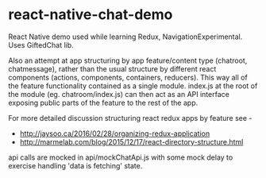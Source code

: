 # react-native-chat-demo
React Native demo used while learning Redux, NavigationExperimental. Uses GiftedChat lib.

Also an attempt at app structuring by app feature/content type (chatroot, chatmessage), rather 
than the usual structure by different react components (actions, components, containers, reducers). 
This way all of the feature functionality contained as a single module. index.js at the root of 
the module (eg. chatroom/index.js) can then act as an API interface exposing public parts of 
the feature to the rest of the app.

For more detailed discussion structuring react redux apps by feature see -
* http://jaysoo.ca/2016/02/28/organizing-redux-application
* http://marmelab.com/blog/2015/12/17/react-directory-structure.html

api calls are mocked in api/mockChatApi.js with some mock delay to exercise handling
'data is fetching' state.
